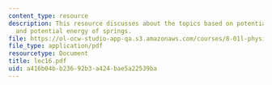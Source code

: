 ```yaml
---
content_type: resource
description: This resource discusses about the topics based on potential energy diagrams,
  and potential energy of springs.
file: https://ol-ocw-studio-app-qa.s3.amazonaws.com/courses/8-01l-physics-i-classical-mechanics-fall-2005/a416b04bb23692b3a424bae5a22539ba_lec16.pdf
file_type: application/pdf
resourcetype: Document
title: lec16.pdf
uid: a416b04b-b236-92b3-a424-bae5a22539ba
---
```

